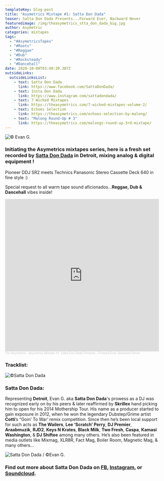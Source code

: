 ```yaml
---
templateKey: blog-post
title: "Asymetrics Mixtape #1: Satta Don Dada"
teaser: Satta Don Dada Presents...Forward Ever, Backward Never
featuredimage: /img/theasymetrics_stta_don_dada_big.jpg
author: Asymetric
categories: mixtapes
tags:
  - "#AsymetricsTapes"
  - "#Roots"
  - "#Reggae"
  - "#Dub"
  - "#Rocksteady"
  - "#Dancehall"
date: 2020-10-08T03:49:20.307Z
outsideLinks:
  outsideLinksList:
    - text: Satta Don Dada
      link: https://www.facebook.com/SattaDonDada/
    - text: Insta Don Dada
      link: https://www.instagram.com/sattadondada/
    - text: 7 Wicked Mixtapes
      link: https://theasymetrics.com/7-wicked-mixtapes-volume-2/
    - text: Echoes Selection
      link: https://theasymetrics.com/echoes-selection-by-malong/
    - text: "Malong Round-Up # 3"
      link: https://theasymetrics.com/malongs-round-up-3rd-mixtape/
---
```

![](/img/theasymetrics_stta_don_dada_small.jpg "© Evan G.")

### Initiating the Asymetrics mixtapes series, here is a fresh set recorded by [Satta Don Dada](https://www.facebook.com/SattaDonDada/) in Detroit, mixing analog & digital equipment !

Pioneer DDJ SR2 meets Technics Panasonic Stereo Cassette Deck 640 in fine style :)

Special request to all warm tape sound aficionados...**Reggae, Dub & Dancehall** vibes inside!

<iframe width="100%" height="500" scrolling="no" frameborder="no" allow="autoplay" src="https://w.soundcloud.com/player/?url=https%3A//api.soundcloud.com/tracks/906901999&color=%23ff5500&auto_play=false&hide_related=false&show_comments=true&show_user=true&show_reposts=false&show_teaser=true&visual=true"></iframe><div style="font-size: 10px; color: #cccccc;line-break: anywhere;word-break: normal;overflow: hidden;white-space: nowrap;text-overflow: ellipsis; font-family: Interstate,Lucida Grande,Lucida Sans Unicode,Lucida Sans,Garuda,Verdana,Tahoma,sans-serif;font-weight: 100;"><a href="https://soundcloud.com/the-asymetrics" title="The Asymetrics" target="_blank" style="color: #cccccc; text-decoration: none;">The Asymetrics</a> · <a href="https://soundcloud.com/the-asymetrics/asymetrics-mixtape-1-satta-don-dada-presentsforward-ever-backward-never" title="Asymetrics Mixtape #1: Satta Don Dada Presents...Forward Ever, Backward Never" target="_blank" style="color: #cccccc; text-decoration: none;">Asymetrics Mixtape #1: Satta Don Dada Presents...Forward Ever, Backward Never</a></div>

### Tracklist:

![](/img/back.jpg "©Satta Don Dada")

### Satta Don Dada:

Representing **Detroit**, Evan G. aka **Satta Don Dada**'s prowess as a DJ was recognized early on by his peers & later reaffirmed by **Skrillex** hand picking him to open for his 2014 Mothership Tour. His name as a producer started to gain exposure in 2012, when he won the legendary Dubstep/Grime artist **Cotti**’s “Goin’ To War’ remix competition. Since then he’s been local support for such acts as **The Wailers**, **Lee ‘Scratch’ Perry**, **DJ Premier**, **Araabmuzik**, **RJD2**, **Keys N Krates**, **Black Milk**, **Two Fresh**, **Caspa**, **Kamasi Washington**, & **DJ Shiftee** among many others. He’s also been featured in media outlets like Mixmag, XLR8R, Fact Mag, Boiler Room, Magnetic Mag, & many others...

![](/img/2020_promo.jpeg "Satta Don Dada / ©Evan G.")

### Find out more about Satta Don Dada on [FB](https://www.facebook.com/SattaDonDada/), [Instagram](https://www.instagram.com/sattadondada/), or [Soundcloud](https://soundcloud.com/satta-don-dada).
